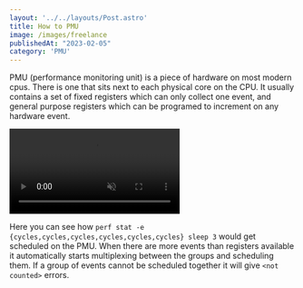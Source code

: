 ```yaml
---
layout: '../../layouts/Post.astro'
title: How to PMU
image: /images/freelance
publishedAt: "2023-02-05"
category: 'PMU'
---
```

PMU (performance monitoring unit) is a piece of hardware on most modern cpus. There is one that sits next to each physical core on the CPU. It usually contains a set of fixed registers which can only collect one event, and general purpose registers which can be programed to increment on any hardware event.

<video autoplay loop muted>
  <source src="/videos/pmu.webm" type="video/webm">
</video>

Here you can see how `perf stat -e {cycles,cycles,cycles,cycles,cycles,cycles} sleep 3` would get scheduled on the PMU. When there are more events than registers available it automatically starts multiplexing between the groups and scheduling them. If a group of events cannot be scheduled together it will give `<not counted>` errors.